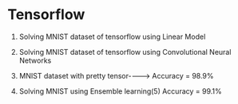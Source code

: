 # Tensorflow
1. Solving MNIST dataset of tensorflow using Linear Model

2. Solving MNIST dataset of tensorflow using Convolutional Neural Networks

3. MNIST dataset with pretty tensor----> Accuracy = 98.9%

4. Solving MNIST using Ensemble learning(5) Accuracy = 99.1%
